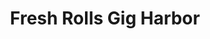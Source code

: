 ---
layout: place
title: Fresh Rolls Gig Harbor
permalink: /washington/gig-harbor/fresh-rolls-gig-harbor.html
stateAbbr: WA
stateName: Washington
cityName: Gig Harbor
seo:
  type: restaurant
  links: null
place_id: ChIJiUGd9S1TkFQRFFdzp9XUwcg
photos:
  - name: >-
      places/ChIJiUGd9S1TkFQRFFdzp9XUwcg/photos/AeeoHcIgyzuIh14Zaasy4FCWRhJ9YuZxKDWSHCL7uZlocD3zlpaD1G-uDJZrAEQ_bQAd4Mo8nogU1kjZ9lft8HnCY3tCX0rUnWNIP1hu3gYr6c8yu_XEbFyszi7VMpo6JquqVV1j9oa6qPt0XiSNnuJItbS3E8V4rMhtWIbBIrwz3j5GmrsQC1Zt2s3vyZw0SjZ8R3usX0coxhIf_3RsQoaAW7Vn5VSrNVQJu_wcBnV843_02rQcsqd-uC0KUCKm1WJIVnoQbJHIJJoYx6KZZNzKg2Ern8_RnxR79IOVPO3coZQ9sg
    widthPx: 2888
    heightPx: 2110
    authorAttributions:
      - displayName: Fresh Rolls Gig Harbor
        uri: https://maps.google.com/maps/contrib/112373813496779859452
        photoUri: >-
          https://lh3.googleusercontent.com/a/ACg8ocKicjYXyf3GcIzbBzCodOFDTJjo51CS26FSF9jvidTNs2iteA=s100-p-k-no-mo
    flagContentUri: >-
      https://www.google.com/local/imagery/report/?cb_client=maps_api_places.places_api&image_key=!1e10!2sAF1QipP8jdUqBcVHM4pbKDQ9NoZY_zd9U5byRT7QS2kl&hl=en-US
    googleMapsUri: >-
      https://www.google.com/maps/place//data=!3m4!1e2!3m2!1sAF1QipP8jdUqBcVHM4pbKDQ9NoZY_zd9U5byRT7QS2kl!2e10!4m2!3m1!1s0x5490532df59d4189:0xc8c1d4d5a7735714
  - name: >-
      places/ChIJiUGd9S1TkFQRFFdzp9XUwcg/photos/AeeoHcLazABuQlLv5dDn-Ff1mLI-S8GEUgNnYMB7PUg8P7ow_Q7LX2T7ydNp6ShIS_5wtmYOVLo2rgwBm8p05K-NAl_9Q91qh9qo8BFAVLF9ql06MArfsUQwjmgKZOAe_3LtVDrNE09mpAyXSEOF5xS4K9eGVsWxByc9XroYPB56QCjmdxdeVN_6BDkQu5puL4xdvhXz4ruOqaecOFrDo7nLBt1mXakCs89Bi4DPU1zzscWBxeoZf1oIoBExesZJODemUAY_sMV2LyUXbAtfkbixwxnOWf6tclgPWENbttKV4tRVJg
    widthPx: 1200
    heightPx: 674
    authorAttributions:
      - displayName: Fresh Rolls Gig Harbor
        uri: https://maps.google.com/maps/contrib/112373813496779859452
        photoUri: >-
          https://lh3.googleusercontent.com/a/ACg8ocKicjYXyf3GcIzbBzCodOFDTJjo51CS26FSF9jvidTNs2iteA=s100-p-k-no-mo
    flagContentUri: >-
      https://www.google.com/local/imagery/report/?cb_client=maps_api_places.places_api&image_key=!1e10!2sAF1QipMVMvq0AHfgpqOpixuuHhC2P8IX2yOxlFysyI04&hl=en-US
    googleMapsUri: >-
      https://www.google.com/maps/place//data=!3m4!1e2!3m2!1sAF1QipMVMvq0AHfgpqOpixuuHhC2P8IX2yOxlFysyI04!2e10!4m2!3m1!1s0x5490532df59d4189:0xc8c1d4d5a7735714
  - name: >-
      places/ChIJiUGd9S1TkFQRFFdzp9XUwcg/photos/AeeoHcJe3EYRbHju20OUvU0ucrnMwQhSYPbG0at48w_n4Q6BN8JkfpP0Hdl0RL1Q5TaBNrAD-7WJaVJqQnzSUaKAykaBQiNtL-GBuSlBg28QQzteO3IDjkXAZsaa0Ny_lyXBGhi6nlmEuTORK7kH1y1NwGHtql-CsEw-2aXAiItrZup-g3VS7J2LbLsf-m22WTfCaJM3wWgVsGru9QG9J3syuh_w1pOts9lw3ho2wpmTKBFIajHm8viZOPIG7oAKTBp2GHahGwsY1pDmA6S2w5TxDsFVoSTF5gWQ4-xaryi4TaDY1g
    widthPx: 328
    heightPx: 317
    authorAttributions:
      - displayName: Fresh Rolls Gig Harbor
        uri: https://maps.google.com/maps/contrib/112373813496779859452
        photoUri: >-
          https://lh3.googleusercontent.com/a/ACg8ocKicjYXyf3GcIzbBzCodOFDTJjo51CS26FSF9jvidTNs2iteA=s100-p-k-no-mo
    flagContentUri: >-
      https://www.google.com/local/imagery/report/?cb_client=maps_api_places.places_api&image_key=!1e10!2sAF1QipNSEcCPFdx-fy4hWLkpkcaXmh40llh1kzU-DYCf&hl=en-US
    googleMapsUri: >-
      https://www.google.com/maps/place//data=!3m4!1e2!3m2!1sAF1QipNSEcCPFdx-fy4hWLkpkcaXmh40llh1kzU-DYCf!2e10!4m2!3m1!1s0x5490532df59d4189:0xc8c1d4d5a7735714
  - name: >-
      places/ChIJiUGd9S1TkFQRFFdzp9XUwcg/photos/AeeoHcJkNFZHxviilmklKV2vslYn8eiXf0YAc8ZqqXljz-2rcWG9EhFjlMcN-3x4kwWNWmAkXzDX6QYS2mOIYBDzb8UsAVD5q5dKonQI6YVXPhwCLVboXCEE14jPuZHO-5ydfv5N2kKpT-aznDvsEVS-_WLTcBhgacvmR8M_SnWaWkrWORtRN-M0FdWCD9Is6x_g6fQy276xYTQKk52F5aN_76EjqP1cmKZWyM2FNTXEB3NrKHaM2Ux2Uoyxw6uK5_0_aWVxRT7O_dRe6LETBwlzkGyewo7Fuid7qSGFiHulzQPD-g
    widthPx: 3427
    heightPx: 1865
    authorAttributions:
      - displayName: Fresh Rolls Gig Harbor
        uri: https://maps.google.com/maps/contrib/112373813496779859452
        photoUri: >-
          https://lh3.googleusercontent.com/a/ACg8ocKicjYXyf3GcIzbBzCodOFDTJjo51CS26FSF9jvidTNs2iteA=s100-p-k-no-mo
    flagContentUri: >-
      https://www.google.com/local/imagery/report/?cb_client=maps_api_places.places_api&image_key=!1e10!2sAF1QipMn4QHg6-SyADBcT_UpOBk7-dzU-TjuYHyhEIHp&hl=en-US
    googleMapsUri: >-
      https://www.google.com/maps/place//data=!3m4!1e2!3m2!1sAF1QipMn4QHg6-SyADBcT_UpOBk7-dzU-TjuYHyhEIHp!2e10!4m2!3m1!1s0x5490532df59d4189:0xc8c1d4d5a7735714
  - name: >-
      places/ChIJiUGd9S1TkFQRFFdzp9XUwcg/photos/AeeoHcLSUMXYzS5AQNPo4cwCJdVXfiKj7PWwMrwOa487rSDx2xTNR9HBiC1RJMHN2hoxrOU8ruM13xt55S7ga1gGi1ryut4SiLXKSqoYgBlubIHkIT6EckRGSeIrlWXuv1nfryZz87RTiME8Mz7fu-YpJzcagKljFDaHACSsSpyhXPsHkVNc0hbmuyGwmlctnMLsOEpnIgLPpMrRZOSoSOEr0TOHGnE_LgBr_pBx1I54vfcGpCQHg2eVRf90dWZi5ZpZxbIP79_Nz13nmc2tepiF5fgPCh7QUndWMTnyoM8jUAt4BQ
    widthPx: 1600
    heightPx: 1071
    authorAttributions:
      - displayName: Fresh Rolls Gig Harbor
        uri: https://maps.google.com/maps/contrib/106302307332812601962
        photoUri: >-
          https://lh3.googleusercontent.com/a-/ALV-UjUjWDuBJ_ZAHtuSlROKsRcRPp-6pCtIabC8r4UD63aJr_TBfbI=s100-p-k-no-mo
    flagContentUri: >-
      https://www.google.com/local/imagery/report/?cb_client=maps_api_places.places_api&image_key=!1e10!2sAF1QipOr_s1VXqVkVdFTVpOKLO5BETEmS641ag39zUvJ&hl=en-US
    googleMapsUri: >-
      https://www.google.com/maps/place//data=!3m4!1e2!3m2!1sAF1QipOr_s1VXqVkVdFTVpOKLO5BETEmS641ag39zUvJ!2e10!4m2!3m1!1s0x5490532df59d4189:0xc8c1d4d5a7735714
  - name: >-
      places/ChIJiUGd9S1TkFQRFFdzp9XUwcg/photos/AeeoHcJql5GCikcRqu96xfvvwyp1x906WVIvM2W_Rd1lXqftSrm_U0MaOKMXjO1rnCckDtzI_FFHAzzCwLkTb663dM6FAIqNGMRi3yMpRcJWOAz4dNb8R1Wha7ec44HLCluhd-HnyWhb0rv9yS1fCMYLN6dcdlEubB0zFdL30PLeS5h97EvqW1Qjhru1BAxJOAy98IBDHy4mcdUigEb4htESCMtmP6BF6SffqgZIfgkwnj139GCTg1YelqVqFP5QQPRLHLPmWBdcgxyt1HjCbPA3kFELeKBzBE22uxx31sfdXel2jA
    widthPx: 4030
    heightPx: 2200
    authorAttributions:
      - displayName: Fresh Rolls Gig Harbor
        uri: https://maps.google.com/maps/contrib/112373813496779859452
        photoUri: >-
          https://lh3.googleusercontent.com/a/ACg8ocKicjYXyf3GcIzbBzCodOFDTJjo51CS26FSF9jvidTNs2iteA=s100-p-k-no-mo
    flagContentUri: >-
      https://www.google.com/local/imagery/report/?cb_client=maps_api_places.places_api&image_key=!1e10!2sAF1QipMzfV11D92e7QPZ-8IYXpKdXewYE8ThiGn8Dezv&hl=en-US
    googleMapsUri: >-
      https://www.google.com/maps/place//data=!3m4!1e2!3m2!1sAF1QipMzfV11D92e7QPZ-8IYXpKdXewYE8ThiGn8Dezv!2e10!4m2!3m1!1s0x5490532df59d4189:0xc8c1d4d5a7735714
  - name: >-
      places/ChIJiUGd9S1TkFQRFFdzp9XUwcg/photos/AeeoHcKh-bYkIZ0KuR7HVN2CDALQZLSBKUi5Ir9dVwuYhfyAO-gpNC6p8Rd4ICzDw8iuQzhrkXo8VoSVkPwBLLj7OCW41FJZkuC-vl2PYACglkGwh9iydqDHR1387YWlKNtwF5DJh-0H9LKRafdIWli96MFbSzdQU9pDpyYnL6ADcutkzC7EdqQLZ7TcZrifOHIKpch6EM2CLR77CrBxZT69_9VlkwIw1Tj6VcFBv6A_BlORTGwewBrZBtaaJZnhynpo_2-2Vu4dutRvQCcjl6btme_XJJ_9jjQ6Z00LkHA71mxREQ
    widthPx: 2611
    heightPx: 3989
    authorAttributions:
      - displayName: Fresh Rolls Gig Harbor
        uri: https://maps.google.com/maps/contrib/112373813496779859452
        photoUri: >-
          https://lh3.googleusercontent.com/a/ACg8ocKicjYXyf3GcIzbBzCodOFDTJjo51CS26FSF9jvidTNs2iteA=s100-p-k-no-mo
    flagContentUri: >-
      https://www.google.com/local/imagery/report/?cb_client=maps_api_places.places_api&image_key=!1e10!2sAF1QipOQiLiDVi4wbEY8XLV-423hMlB8SVUc4hblKnNO&hl=en-US
    googleMapsUri: >-
      https://www.google.com/maps/place//data=!3m4!1e2!3m2!1sAF1QipOQiLiDVi4wbEY8XLV-423hMlB8SVUc4hblKnNO!2e10!4m2!3m1!1s0x5490532df59d4189:0xc8c1d4d5a7735714
  - name: >-
      places/ChIJiUGd9S1TkFQRFFdzp9XUwcg/photos/AeeoHcLdLvViX90_agwdz_G1zJ8W_8OiJm0tMTBRlLoCDcfedGBvMAkKs5uyg2b6e-dyTwf0AB0YHRiBgCY_PleTK8Oo62eOd1JyQLLHXke76ud6H6dc4-OLopzLJlSStT1divkbDL_LyjiBsPncjV8qb4pMSHXCdr8Ysbd8RKzKMmPkR6acWJ_OeCjqeW6dmx6KxTjpmvI80P7EmxqZKG0z-sxCK4EJ789OBc8WR-qeyCKymDwZM_irOe5wofFHZyL-2mH4vYJPuEf6Zckgabf0QJP4f3R-ldtIdLyhLIjjDfGQ8GuC4oaGEGlbUsIPTmScgES1KFKi0WPh5pxWy7UAZNiZJjkmeT22zQKEbfe_eEHC_WTbaBUiOG9or3Ha7ZURYrdmtGc9vg2hjW6FHynuxvqHTlG8LN0mFt5q8lKukmf9uQ
    widthPx: 3000
    heightPx: 4000
    authorAttributions:
      - displayName: Jen Only
        uri: https://maps.google.com/maps/contrib/107829410544362222416
        photoUri: >-
          https://lh3.googleusercontent.com/a-/ALV-UjUKRllGdTwmAXg2VryXmhznvs7ixngit7PnKC1IFmwqeijQxOeh=s100-p-k-no-mo
    flagContentUri: >-
      https://www.google.com/local/imagery/report/?cb_client=maps_api_places.places_api&image_key=!1e10!2sCIHM0ogKEICAgIDBl8Oqdg&hl=en-US
    googleMapsUri: >-
      https://www.google.com/maps/place//data=!3m4!1e2!3m2!1sCIHM0ogKEICAgIDBl8Oqdg!2e10!4m2!3m1!1s0x5490532df59d4189:0xc8c1d4d5a7735714
  - name: >-
      places/ChIJiUGd9S1TkFQRFFdzp9XUwcg/photos/AeeoHcIGbFp5ZSm_bpXLa4FPrrp7lQJHnm6g6jmcc4krnJULdl6PqwNWZl5d1CjU8rl6TcWpTdCUypFLfosg_TEUFXPtjFz7hRW_jy6WHzR1swBopHkhkuCbZnAlTwrCpXBATVwurYEVXjBzD8sshLXQH-b0LvoVxTjAgsFYscewbUnW6qvEETN6MU71ihfLXZQnfIxWjE6N7_A6i55_eXXWetnXHpJe192mOTAuyRXUY-cjhfMJM0HV6IhGI46GZ_mkHYNqMpx9xqyI58NPQmvSawyT2aV4hZF75c1eWZUnDYHTpw
    widthPx: 3024
    heightPx: 4032
    authorAttributions:
      - displayName: Fresh Rolls Gig Harbor
        uri: https://maps.google.com/maps/contrib/112373813496779859452
        photoUri: >-
          https://lh3.googleusercontent.com/a/ACg8ocKicjYXyf3GcIzbBzCodOFDTJjo51CS26FSF9jvidTNs2iteA=s100-p-k-no-mo
    flagContentUri: >-
      https://www.google.com/local/imagery/report/?cb_client=maps_api_places.places_api&image_key=!1e10!2sAF1QipNMLj3zOPheYsEfIMBMbXmh4vxfMne-9jWJ6tlf&hl=en-US
    googleMapsUri: >-
      https://www.google.com/maps/place//data=!3m4!1e2!3m2!1sAF1QipNMLj3zOPheYsEfIMBMbXmh4vxfMne-9jWJ6tlf!2e10!4m2!3m1!1s0x5490532df59d4189:0xc8c1d4d5a7735714
  - name: >-
      places/ChIJiUGd9S1TkFQRFFdzp9XUwcg/photos/AeeoHcLKb7I81YKPw6A-g-kpDpSHv_g8yrCLkN8_saPO3pEW2tsKY2sL5ZsoneU07oAHKy8h1MDcrUhGB5WL5_jBT_lDsXimDH3yRqGnwnHJcXEGvAaaAK-4Qebj_xbY5ZpZaCMZOvIf-2ZmPpFLgnnEOwIE2cHs4ae0G2jL-oo1r-I4I16LaT_3xX5AqOA-4HwCBsjsWNzmHScwgTJL0GDSLEmxL1PvuPpzkbt98COiQAldad9wXmOgB4eR45bwI8XTjGWZt-yB8xnVkz7vUG8kzGtawqeRU0bJ7OYLtM2qt4N95g
    widthPx: 348
    heightPx: 309
    authorAttributions:
      - displayName: Fresh Rolls Gig Harbor
        uri: https://maps.google.com/maps/contrib/112373813496779859452
        photoUri: >-
          https://lh3.googleusercontent.com/a/ACg8ocKicjYXyf3GcIzbBzCodOFDTJjo51CS26FSF9jvidTNs2iteA=s100-p-k-no-mo
    flagContentUri: >-
      https://www.google.com/local/imagery/report/?cb_client=maps_api_places.places_api&image_key=!1e10!2sAF1QipOEII2duz4R6MiMmjLHDiZmIao3Q7JXeTzpzxXU&hl=en-US
    googleMapsUri: >-
      https://www.google.com/maps/place//data=!3m4!1e2!3m2!1sAF1QipOEII2duz4R6MiMmjLHDiZmIao3Q7JXeTzpzxXU!2e10!4m2!3m1!1s0x5490532df59d4189:0xc8c1d4d5a7735714
address: 5500 Olympic Dr d100, Gig Harbor, WA 98335, USA
street: 5500 Olympic Dr d100
city: Gig Harbor
state: WA
zip: '98335'
country: USA
neighborhood: null
latitude: '47.308404'
longitude: '-122.576645'
accessibility_options:
  wheelchairAccessibleParking: true
  wheelchairAccessibleEntrance: true
  wheelchairAccessibleRestroom: true
  wheelchairAccessibleSeating: true
business_status: OPERATIONAL
name: Fresh Rolls Gig Harbor
google_maps_links:
  directionsUri: >-
    https://www.google.com/maps/dir//''/data=!4m7!4m6!1m1!4e2!1m2!1m1!1s0x5490532df59d4189:0xc8c1d4d5a7735714!3e0
  placeUri: https://maps.google.com/?cid=14466077492193220372
  writeAReviewUri: >-
    https://www.google.com/maps/place//data=!4m3!3m2!1s0x5490532df59d4189:0xc8c1d4d5a7735714!12e1
  reviewsUri: >-
    https://www.google.com/maps/place//data=!4m4!3m3!1s0x5490532df59d4189:0xc8c1d4d5a7735714!9m1!1b1
  photosUri: >-
    https://www.google.com/maps/place//data=!4m3!3m2!1s0x5490532df59d4189:0xc8c1d4d5a7735714!10e5
primary_type: Vietnamese Restaurant
opening_hours:
  regular: null
  current: null
secondary_opening_hours:
  regular:
    weekdayDescriptions: null
    type: null
  current:
    weekdayDescriptions: null
    type: null
phone: null
price_level: null
price_range: null
rating: null
rating_count: 0
website: null
description: >-
  Explore Fresh Rolls in Gig Harbor, WA$$$Fresh Rolls Gig Harbor in Gig Harbor,
  WA, offers a welcoming spot for enjoying authentic Vietnamese flavors in a
  cozy setting. The restaurant features accessible entrances and seating, making
  it easy for everyone to savor its fresh, vibrant dishes that highlight
  traditional ingredients and creative presentations. With a focus on quality
  and inclusivity, this eatery stands out as a go-to choice for those seeking
  Vietnamese cuisine near the waterfront area. Diners can expect a relaxed
  atmosphere that pairs well with flavorful meals, drawing in locals and
  visitors alike looking for a satisfying dining experience.
generative_summary: >-
  Explore Fresh Rolls in Gig Harbor, WA$$$Fresh Rolls Gig Harbor in Gig Harbor,
  WA, offers a welcoming spot for enjoying authentic Vietnamese flavors in a
  cozy setting. The restaurant features accessible entrances and seating, making
  it easy for everyone to savor its fresh, vibrant dishes that highlight
  traditional ingredients and creative presentations. With a focus on quality
  and inclusivity, this eatery stands out as a go-to choice for those seeking
  Vietnamese cuisine near the waterfront area. Diners can expect a relaxed
  atmosphere that pairs well with flavorful meals, drawing in locals and
  visitors alike looking for a satisfying dining experience.
generative_disclosure: Summarized by AI using the Grok-3-Mini model.
reviews: null
review_summary: >-
  Customer Feedback Highlights$$$Feedback from patrons at this Vietnamese spot
  often highlights the delicious, fresh-tasting dishes that make meals feel
  light and satisfying, with many appreciating the variety of options available.
  People frequently mention the welcoming vibe and attentive service that
  enhance the overall visit, creating a comfortable environment for casual
  outings. While experiences vary, there's a common thread of enjoyment around
  the flavorful combinations and reasonable portions that leave diners feeling
  content. Overall, it's clear that this place continues to attract those in
  search of reliable, tasty eats in the area, making it a solid pick for anyone
  exploring local dining scenes.
review_disclosure: Summarized by AI using the Grok-3-Mini model.
parking_options: null
payment_options: null
allow_dogs: null
curbside_pickup: null
delivery: null
dine_in: null
good_for_children: null
good_for_groups: null
good_for_sports: null
live_music: null
menu_for_children: null
outdoor_seating: null
reservable: null
restroom: null
serves_beer: null
serves_breakfast: null
serves_brunch: null
serves_cocktails: null
serves_coffee: null
serves_dinner: null
serves_dessert: null
serves_lunch: null
serves_vegetarian_food: null
serves_wine: null
takeout: null
update_category: pro
places_description: null

---